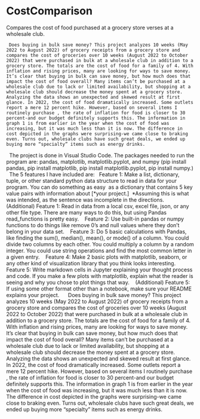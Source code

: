 # CostComparison
Compares the cost of food purchased at a grocery store verses at a wholesale club.
     
     Does buying in bulk save money? This project analyzes 10 weeks (May 2022 to August 2022) of grocery receipts from a grocery store and compares the cost of groceries over 10 weeks (August 2022 to October 2022) that were purchased in bulk at a wholesale club in addition to a grocery store. The totals are the cost of food for a family of 4. With inflation and rising prices, many are looking for ways to save money. It’s clear that buying in bulk can save money, but how much does that impact the cost of food overall? Many items can’t be purchased at a wholesale club due to lack or limited availability, but shopping at a wholesale club should decrease the money spent at a grocery store. Analyzing the data shows an unexpected and skewed result at first glance. In 2022, the cost of food dramatically increased. Some outlets report a mere 12 percent hike. However, based on several items I routinely purchase , the rate of inflation for food is closer to 30 percent-and our budget definitely supports this. The information in graph 1 is from earlier in the year when the cost of food was increasing, but it was much less than it is now. The difference in cost depicted in the graphs were surprising-we came close to braking even. Turns out, wholesale clubs have such great deals, we ended up buying more “specialty” items such as energy drinks. 

 
The project is done in Visual Studio Code. The packages needed to run the program are: pandas, matplotlib, matplotlib.pyplot, and numpy (pip install pandas, pip install matplotlib, pip install matplotlib.pyplot, pip install numpy.)
 
The 5 features I have included are:
 
Feature 1: Make a list, dictionary, tuple, or other standard python data structure to read in data for your program. You can do something as easy  as a dictionary that contains 5 key value pairs with information about [*your project.] 
*Assuming this is what was intended, as the sentence was incomplete in the directions. 
 
(Additional) Feature 1: Read in data from a local csv, excel file, json, or any other file type. There are many ways to do this, but using Pandas read_functions is pretty easy. 
 
Feature 2: Use built-in pandas or numpy functions to do things like remove 0’s and null values where they don’t belong in your data set. 
 
Feature 3: Do 5 basic calculations with Pandas, like finding the sum(), median(), mean(), or mode() of a column. You could divide two columns by each other. You could multiply a column by a random integer. You could use string operations and find the most common letter in a given entry. 
 
Feature 4: Make 2 basic plots with matplotlib, seaborn, or any other kind of visualization library that you think looks interesting. 
 
Feature 5: Write markdown cells in Jupyter explaining your thought process and code. If you make a few plots with matplotlib, explain what the reader is seeing and why you chose to plot things that way. 
 
(Additional) Feature 5: If using some other format other than a notebook, make sure your README explains your project. 
 
      Does buying in bulk save money? This project analyzes 10 weeks (May 2022 to August 2022) of grocery receipts from a grocery store and compares the cost of groceries over 10 weeks (August 2022 to October 2022) that were purchased in bulk at a wholesale club in addition to a grocery store. The totals are the cost of food for a family of 4. With inflation and rising prices, many are looking for ways to save money. It’s clear that buying in bulk can save money, but how much does that impact the cost of food overall? Many items can’t be purchased at a wholesale club due to lack or limited availability, but shopping at a wholesale club should decrease the money spent at a grocery store. Analyzing the data shows an unexpected and skewed result at first glance. In 2022, the cost of food dramatically increased. Some outlets report a mere 12 percent hike. However, based on several items I routinely purchase , the rate of inflation for food is closer to 30 percent-and our budget definitely supports this. The information in graph 1 is from earlier in the year when the cost of food was increasing, but it was much less than it is now. The difference in cost depicted in the graphs were surprising-we came close to braking even. Turns out, wholesale clubs have such great deals, we ended up buying more “specialty” items such as energy drinks. 
